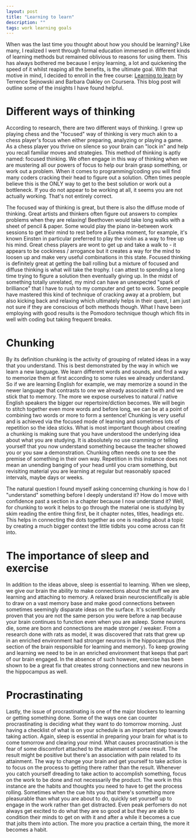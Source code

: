 ```yaml
---
layout: post
title: "Learning to learn"
description: ""
tags: work learning goals
---
```


When was the last time you thought about how you should be learning? Like many, I realized I went through formal education immersed in different kinds of learning methods but remained oblivious to reasons for using them. This has always bothered me because I enjoy learning, a lot and quickening the speed of it whilst reaping all the benefits, is the ultimate goal. With that motive in mind, I decided to enroll in the free course: [Learning to learn](https://www.coursera.org/learn/learning-how-to-learn) by Terrence Sejnowski and Barbara Oakley on Coursera. This blog post will outline some of the insights I have found helpful.

<!--more-->

# Different ways of thinking
According to research, there are two different ways of thinking. I grew up playing chess and the "focused" way of thinking is very much akin to a chess player's focus when either preparing, analyzing or playing a game. As a chess player you thrive on silence so your brain can "lock in" and help you recall familiar moves and strategies. This method of thinking is aptly named: focused thinking. We often engage in this way of thinking when we are mustering all our powers of focus to help our brain grasp something, or work out a problem. When it comes to programming/coding you will find many coders cracking their head to figure out a solution. Often times people believe this is the ONLY way to get to the best solution or work out a bottleneck. If you do not appear to be working at all, it seems you are not actually working. That's not entirely correct.

The focused way of thinking is great, but there is also the diffuse mode of thinking. Great artists and thinkers often figure out answers to complex problems when they are relaxing! Beethoven would take long walks with a sheet of pencil & paper. Some would play the piano in-between work sessions to get their mind to rest before a Eureka moment, for example, it's known Einsten in particular preferred to play the violin as a way to free up his mind. Great chess players are wont to get up and take a walk to - it appears to be cockiness / arrogance but it creates a way for the mind to loosen up and make very useful combinations in this state. Focused thinking is definitely great at getting the ball rolling but a mixture of focused and diffuse thinking is what will take the trophy. I can attest to spending a long time trying to figure a solution then eventually giving up. In the midst of something totally unrelated, my mind can have an unexpected "spark of brilliance" that I have to rush to my computer and get to work. Some people have mastered this kind of technique of cracking away at a problem, but also kicking back and relaxing which ultimately helps in their quest, I am just not sure if they are conscious of both methods though. What I have been employing with good results is the Pomodoro technique though which fits in well with coding but taking frequent breaks. 

# Chunking
By its definition chunking is the activity of grouping of related ideas in a way that you understand. This is best demonstrated by the way in which we learn a new language. We learn different words and sounds, and find a way to memorize them at first according to some rules we already understand. So if we are learning English for example, we may memorize a sound in the newer language that contrasts to one we already associate it with and we stick that to memory. The more we expose ourselves to natural / native English speakers the bigger our repertoire/diction becomes. We will begin to stitch together even more words and before long, we can be at a point of combining two words or more to form a sentence! Chunking is very useful and is achieved via the focused mode of learning and sometimes lots of repetition so the idea sticks. What is most important though about creating a chunking is making sure that you have understood the underlying idea about what you are studying. It is absolutely no use cramming or telling yourself that you now understand something because the teacher showed you or you saw a demonstration. Chunking often needs one to see the premise of something in their own way. Repetition in this instance does not mean an unending banging of your head until you cram something, but revisiting material you are learning at regular but reasonably spaced intervals, maybe days or weeks.

The natural question I found myself asking concerning chunking is how do I "understand" something before I deeply understand it? How do I move with confidence past a section in a chapter because I now understand it? Well, for chunking to work it helps to go through the material one is studying by skim reading the entire thing first, be it chapter notes, titles, headings etc. This helps in connecting the dots together as one is reading about a topic by creating a much bigger context the little tidbits you come across can fit into. 

# The importance of sleep and exercise
In addition to the ideas above, sleep is essential to learning. When we sleep, we give our brain the ability to make connections about the stuff we are learning and attaching to memory. A relaxed brain neuroscientifically is able to draw on a vast memory base and make good connections between sometimes seemingly disparate ideas on the surface. It's scientifically proven that you are not the same person you were before a nap because your brain continues to function even when you are asleep. Some neurons die, some are born and connections are made stronger / weaker. From a research done with rats as model, it was discovered that rats that grew up in an enriched environment had stronger neurons in the hippocampus (the section of the brain responsible for learning and memory). To keep growing and learning we need to be in an enriched environment that keeps that part of our brain engaged. In the absence of such however, exercise has been shown to be a great fix that creates strong connections and new neurons in the hippocampus as well.

# Procrastinating
Lastly, the issue of procrastinating is one of the major blockers to learning or getting something done. Some of the ways one can counter procrastinating is deciding what they want to do tomorrow morning. Just having a checklist of what is on your schedule is an important step towards taking action. Again, sleep is essential in preparing your brain for what is to come tomorrow and clearing your mind. What causes procrastination is the fear of some discomfort attached to the attainment of some result. The result might be positive but there's an association with pain related to its attainment. The way to change your brain and get yourself to take action is to focus on the process to getting there rather than the result. Whenever you catch yourself dreading to take action to accomplish something, focus on the work to be done and not necessarily the product. The work in this instance are the habits and thoughts you need to have to get the process rolling. Sometimes when the cue hits you that there's something more pleasurable than what you are about to do, quickly set yourself up to engage in the work rather than get distracted. Even peak perfomers do not always get excited to do what they are so good at but they are able to condition their minds to get on with it and after a while it becomes a cue that jolts them into action. The more you practice a certain thing, the more it becomes a habit.